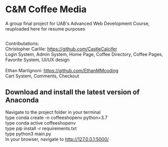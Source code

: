# C&M Coffee Media
A group final project for UAB's Advanced Web Development Course, reuploaded here for resume purposes
##
Contributations:<br>
Christopher Carlile: https://github.com/CastleCalcifer <br>
Login System, Admin System, Home Page, Coffee Directory, Coffee Pages, Favorite System, UI/UX design<br>
<br>
Ethan Martignoni: https://github.com/EthanMMcoding <br>
Cart System, Comments, Checkout <br>

## Download and install the latest version of Anaconda
Navigate to the project folder in your terminal <br>
type conda create -n coffeeshopenv python=3.7 <br>
type conda active coffeeshopenv <br>
type pip install -r requirements.txt <br>
type python3 main.py <br>
In your browser, navigate to http://127.0.0.1:5000/